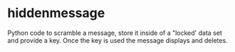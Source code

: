 # hiddenmessage
Python code to scramble a message, store it inside of a "locked' data set and provide a key. Once the key is used the message displays and deletes.
